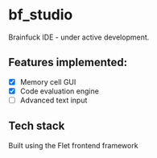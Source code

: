 # bf_studio
Brainfuck IDE - under active development.

## Features implemented:
- [X] Memory cell GUI  
- [X] Code evaluation engine  
- [ ] Advanced text input

## Tech stack
Built using the Flet frontend framework
